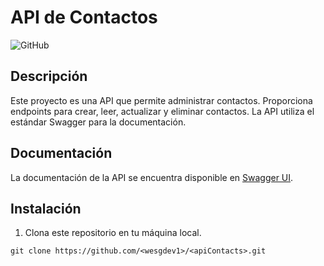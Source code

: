 # API de Contactos

![GitHub](https://img.shields.io/github/license/<wesgdev1>/<apiContacts>)

## Descripción

Este proyecto es una API que permite administrar contactos. Proporciona endpoints para crear, leer, actualizar y eliminar contactos. La API utiliza el estándar Swagger para la documentación.

## Documentación

La documentación de la API se encuentra disponible en [Swagger UI](https://<wesgdev1>.github.io/<apiContacts/).

## Instalación

1. Clona este repositorio en tu máquina local.

```shell
git clone https://github.com/<wesgdev1>/<apiContacts>.git
